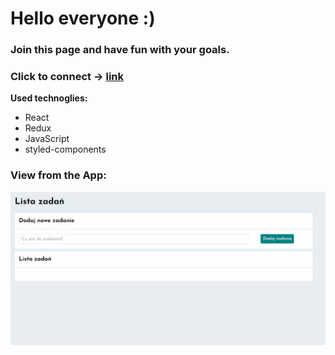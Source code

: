 # Hello everyone :)

### Join this page and have fun with your goals.

### Click to connect -> [link](https://jacekwarzecha.github.io/todo-list-react/)

**Used technoglies:**

- React
- Redux
- JavaScript
- styled-components

### View from the App:

![view-from-the-App](toDoApp.gif)
